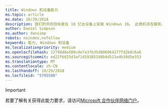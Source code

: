 ```yaml
---
title: Windows 和设备能力
ms.topic: article
ms.date: 10/29/2018
description: 我们的共同目标是在 10 亿台设备上安装 Windows 10。 此商机涉及服务、应用程序和设备。 此能力会为你提供工具、内容和资源，以帮助你建立和发展有利可图的 Windows 10 业务。
author: Daniel Simpson
ms.author: dansimp
robots: noindex,nofollow
keywords: 能力, Windows 和设备
ms.localizationpriority: medium
ms.openlocfilehash: 12798d8a500cde7a3fb35d806064277fd2b8c6a6
ms.sourcegitcommit: ed22f6825d3af1d19385198b4d511e4b39d5e353
ms.translationtype: MT
ms.contentlocale: zh-CN
ms.lasthandoff: 10/29/2018
ms.locfileid: "5795580"
---
```

>[!IMPORTANT]
>若要了解有关获得此能力要求，请访问[Microsoft 合作伙伴网络门户](https://partner.microsoft.com/membership/competencies)。

<!--

#Windows and Devices 
Share our goal of having Windows 10 on 1 billion devices. The opportunity spans services, applications, and devices. This competency provides you with tools, content and resources to help you build and grow your profitable Windows 10 practice.

- [Service Partner option](#service-partner-option)
- [Device Partner option](#device-partner-option)
- [Surface Hub option](#surface-hub-option)

##Service Partner option
The Service Partner option is ideal if you prefer to prove your skills by passing assessments or exams related to your practice/line of business. Complete all the steps within the option to attain the Windows and Devices competency.

###Silver
1. Your organization must have **2** individuals pass the required exams or assessments.

    - **2** individuals must each pass one of the following exams:

        - **Application Builders** focus area

            - [Exam 70-354](https://www.microsoft.com/en-us/learning/exam-70-354.aspx): Universal Windows Platform - App Architecture and UX/UI*
            - [Exam 70-355](https://www.microsoft.com/en-us/learning/exam-70-355.aspx): Universal Windows Platform - App Data, Services, and Coding Patterns*
            - [Exam 70-357](https://www.microsoft.com/en-us/learning/exam-70-357.aspx): Developing Mobile Apps

    **OR**

    - **2** individuals must each pass the following assessment:

        - **Deployment Partner** focus area

            - [Windows 10 Deployment, Security and Management Assessment](https://partneruniversity.microsoft.com/?whr=uri:MicrosoftAccount&courseId=16022&scoId=eGcisv8BC_3806265419)

*Retiring September 30, 2017

###Gold
1. Your organization must have **4** individuals pass the required exams or assessments.
    - **4** individuals must each pass one of the following exams:
        - **Application Builders** focus area

            - [Exam 70-354](https://www.microsoft.com/en-us/learning/exam-70-354.aspx): Universal Windows Platform - App Architecture and UX/UI*
            - [Exam 70-355](https://www.microsoft.com/en-us/learning/exam-70-355.aspx): Universal Windows Platform - App Data, Services, and Coding Patterns*
            - [Exam 70-357](https://www.microsoft.com/en-us/learning/exam-70-357.aspx): Developing Mobile Apps

    **OR**

    - **4** individuals must each pass the following assessment:

        - **Deployment Partner** focus area

            - [Windows 10 Deployment, Security and Management Assessment](https://partneruniversity.microsoft.com/?whr=uri:MicrosoftAccount&courseId=16022&scoId=eGcisv8BC_3806265419)

*Retiring September 30, 2017

##Device Partner option
The Device Partner option is ideal if you prefer to prove your skills by passing exam/assessment related to your practice/line of business. Complete all the steps within the option to attain the Windows and Devices competency.

###Silver
1. Your organization must have **2** individuals pass the required exams or assessments.

    - **2** individuals must each pass the following exam:

        - **System Builder** focus area

            - [Exam 70-735](https://www.microsoft.com/en-us/learning/exam-70-735.aspx): OEM Manufacturing and Deployment for Windows 10

    **OR**

    - **2** individuals must each pass the following assessment:

        - **IoT Device Builder** focus area

            - [IoT Device Builder Assessment for Windows 10](https://partneruniversity.microsoft.com/?whr=uri:MicrosoftAccount&courseId=15887&scoId=mwJPK2B8B_9004778676)

###Gold
1. Your organization must have **4** individuals pass the required exams or assessments.

    - **4** individuals must each pass the following exam:

        - **System Builder** focus area

            - [Exam 70-735](https://www.microsoft.com/en-us/learning/exam-70-735.aspx): OEM Manufacturing and Deployment for Windows 10

    **OR**

    - **4** individuals must each pass the following assessment:

        - **IoT Device Builder** focus area
        
            - [IoT Device Builder Assessment for Windows 10](https://partneruniversity.microsoft.com/?whr=uri:MicrosoftAccount&courseId=15887&scoId=mwJPK2B8B_9004778676)

##Surface Hub option
The Surface Hub option is ideal if you are an authorized Surface Hub ADR and prefer to attain competency through Surface Hub sales. Complete all the steps within the option to attain the Windows and Devices competency.

###Silver
1. Your organization must meet the performance thresholds.

    - Partner must have shipped 12 devices in the TTM period with an average of 1 unit a month.
    - Partner must also be an authorized Surface Hub ADR.

2. Your organization must have **2** individuals pass an assessment.

    - [Surface Hub Assessment](https://PartnerUniversity.microsoft.com?whr=uri:MicrosoftAccount&courseId=16722&scoId=jcNMRQouC_5906265419)


###Gold
1. Your organization must meet the performance thresholds.

    - Partner must have shipped 52 devices in the TTM period with an average of 4 units a month.
    - Partner must also be an authorized Surface Hub ADR.

2. Your organization must have **4** individuals pass the required exams and assessment.

    - **All** individuals must pass the following assessment:
    
        - [Surface Hub Assessment](https://PartnerUniversity.microsoft.com?whr=uri:MicrosoftAccount&courseId=16722&scoId=jcNMRQouC_5906265419)
    
    **AND**

    - **All** individuals must each pass one of the following exams:

        - [Exam 70-347](https://www.microsoft.com/en-us/learning/exam-70-347.aspx): Enabling Office 365 services
        - [Exam 70-334](https://www.microsoft.com/en-us/learning/exam-70-334.aspx): Core Solutions of Skype for Business 2015 
        - [Exam 70-398](https://www.microsoft.com/en-us/learning/exam-70-398.aspx): Planning for and Managing Devices in the Enterprise
        - [Exam 70-697](https://www.microsoft.com/en-us/learning/exam-70-697.aspx): Configuring Windows Devices 
-->


      



 



